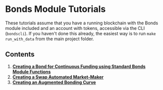 # Bonds Module Tutorials

These tutorials assume that you have a running blockchain with the Bonds module included and an account with tokens, accessible via the CLI \(`bondscli`\). If you haven't done this already, the easiest way is to run `make run_with_data` from the main project folder.

## Contents

1. [**Creating a Bond for Continuous Funding using Standard Bonds Module Functions**](01_standard.md)
2. [**Creating a Swap Automated Market-Maker**](02_swapper.md)
3. [**Creating an Augmented Bonding Curve**](03_augmented.md)
